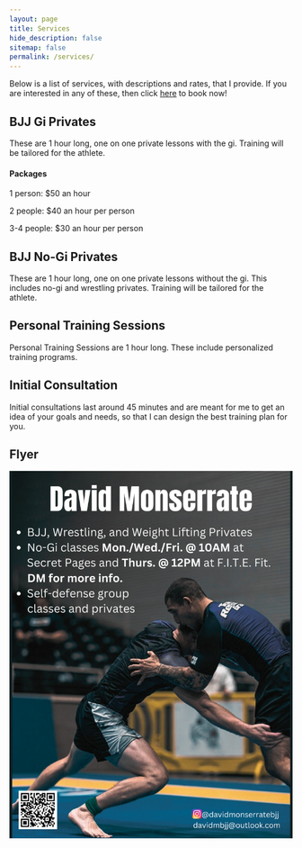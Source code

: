 ```yaml
---
layout: page
title: Services
hide_description: false
sitemap: false
permalink: /services/
---
```


Below is a list of services, with descriptions and rates, that I provide. If you are interested in any of these, then click [here](https://davidmonserrate.github.io/booknow/) to book now!

## BJJ Gi Privates
These are 1 hour long, one on one private lessons with the gi. Training will be tailored for the athlete.
#### Packages
1 person: $50 an hour

2 people: $40 an hour per person

3-4 people: $30 an hour per person


## BJJ No-Gi Privates
These are 1 hour long, one on one private lessons without the gi. This includes no-gi and wrestling privates. Training will be tailored for the athlete. 


## Personal Training Sessions
Personal Training Sessions are 1 hour long. These include personalized training programs. 


## Initial Consultation
Initial consultations last around 45 minutes and are meant for me to get an idea of your goals and needs, so that I can design the best training plan for you. 


## Flyer
![Flyer](/assets/img/DavidMonserrateV3.png)

